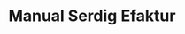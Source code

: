---
id: 101
title: Manual Serdig Efaktur
linkurl: https://kutt.it/xg4Myw
fitur : lainlain
createdTime : 12/01/2020
modifiedTime : 12/01/2020
topik: eFaktur
color: ffd33d
img: efaktur.png
status: free
---